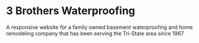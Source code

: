 # 3 Brothers Waterproofing

A responsive website for a family owned basement waterproofing and home remodeling company that has been serving the Tri-State area since 1967